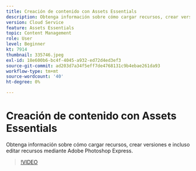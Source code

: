 ```yaml
---
title: Creación de contenido con Assets Essentials
description: Obtenga información sobre cómo cargar recursos, crear versiones e incluso editar recursos mediante Adobe Photoshop Express.
version: Cloud Service
feature: Assets Essentials
topic: Content Management
role: User
level: Beginner
kt: 7914
thumbnail: 335746.jpeg
exl-id: 18e600b6-bc4f-4045-a932-ed72d4ed3ef3
source-git-commit: ad203d7a34f5eff7de4768131c9b4ebae261da93
workflow-type: tm+mt
source-wordcount: '40'
ht-degree: 0%

---
```


# Creación de contenido con Assets Essentials

Obtenga información sobre cómo cargar recursos, crear versiones e incluso editar recursos mediante Adobe Photoshop Express.

>[!VIDEO](https://video.tv.adobe.com/v/335746/?quality=9&learn=on)
